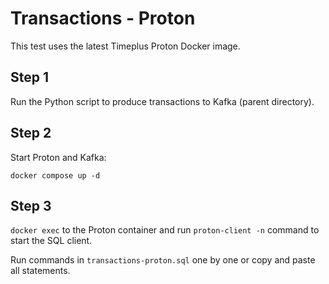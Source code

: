 # Transactions - Proton

This test uses the latest Timeplus Proton Docker image.

## Step 1

Run the Python script to produce transactions to Kafka (parent directory).

## Step 2

Start Proton and Kafka:

```
docker compose up -d
```

## Step 3

`docker exec` to the Proton container and run `proton-client -n` command to start the SQL client.

Run commands in `transactions-proton.sql` one by one or copy and paste all statements.